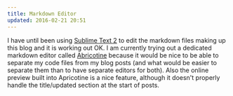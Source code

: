 ```yaml
---
title: Markdown Editor
updated: 2016-02-21 20:51
---
```


I have until been using [Sublime Text 2](http://www.sublimetext.com/2) to edit the markdown files making up this blog and it is working out OK. I am currently trying out a dedicated markdown editor called [Abricotine](http://abricotine.brrd.fr/) because it would be nice to be able to separate my code files from my blog posts (and what would be easier to separate them than to have separate editors for both). Also the online preview built into Apricotine is a nice feature, although it doesn't properly handle the title/updated section at the start of posts. 